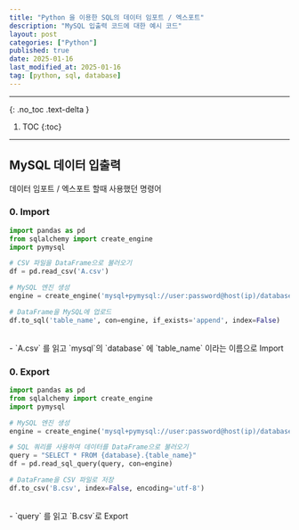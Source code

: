 ```yaml
---
title: "Python 을 이용한 SQL의 데이터 임포트 / 엑스포트"
description: "MySQL 입출력 코드에 대한 예시 코드"
layout: post
categories: ["Python"]
published: true
date: 2025-01-16
last_modified_at: 2025-01-16
tag: [python, sql, database]
---
```

---
{: .no_toc .text-delta }

1. TOC
{:toc}
---

<!-- 글의 제목은 ##
    나머지 큰 제목은 ###
    이후 나머지는 3개이상 -->

## MySQL 데이터 입출력
데이터 임포트 / 엑스포트 할때 사용했던 명령어
<br>

### 0. Import
```python
import pandas as pd
from sqlalchemy import create_engine
import pymysql

# CSV 파일을 DataFrame으로 불러오기
df = pd.read_csv('A.csv')

# MySQL 엔진 생성
engine = create_engine('mysql+pymysql://user:password@host(ip)/database')

# DataFrame을 MySQL에 업로드
df.to_sql('table_name', con=engine, if_exists='append', index=False)
```
<br>
- `A.csv` 를 읽고 `mysql`의 `database` 에 `table_name` 이라는 이름으로 Import
<br>

### 0. Export
```python
import pandas as pd
from sqlalchemy import create_engine
import pymysql

# MySQL 엔진 생성
engine = create_engine('mysql+pymysql://user:password@host(ip)/database')

# SQL 쿼리를 사용하여 데이터를 DataFrame으로 불러오기
query = "SELECT * FROM {database}.{table_name}"
df = pd.read_sql_query(query, con=engine)

# DataFrame을 CSV 파일로 저장
df.to_csv('B.csv', index=False, encoding='utf-8')
```
<br>
- `query` 를 읽고 `B.csv`로 Export
<br>